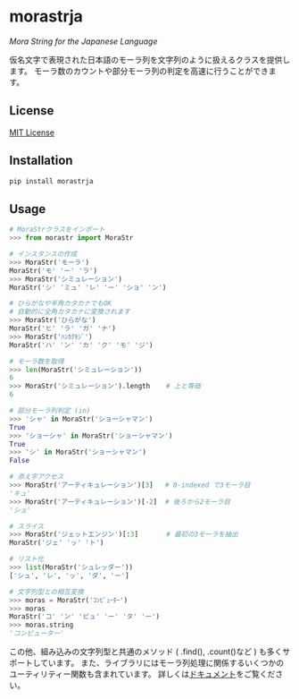 # morastrja
*Mora String for the Japanese Language*

仮名文字で表現された日本語のモーラ列を文字列のように扱えるクラスを提供します。
モーラ数のカウントや部分モーラ列の判定を高速に行うことができます。

## License

[MIT License](https://github.com/Hizuru3/morastrja/blob/main/LICENSE)

## Installation

```sh
pip install morastrja
```

## Usage

```python
# MoraStrクラスをインポート
>>> from morastr import MoraStr

# インスタンスの作成
>>> MoraStr('モーラ')
MoraStr('モ' 'ー' 'ラ')
>>> MoraStr('シミュレーション')
MoraStr('シ' 'ミュ' 'レ' 'ー' 'ショ' 'ン')

# ひらがなや半角カタカナでもOK
# 自動的に全角カタカナに変換されます
>>> MoraStr('ひらがな')
MoraStr('ヒ' 'ラ' 'ガ' 'ナ')
>>> MoraStr('ﾊﾝｶｸﾓｼﾞ')
MoraStr('ハ' 'ン' 'カ' 'ク' 'モ' 'ジ')

# モーラ数を取得
>>> len(MoraStr('シミュレーション'))
6
>>> MoraStr('シミュレーション').length    # 上と等価
6

# 部分モーラ列判定 (in)
>>> 'シャ' in MoraStr('ショーシャマン')
True
>>> 'ショーシャ' in MoraStr('ショーシャマン')
True
>>> 'シ' in MoraStr('ショーシャマン')
False

# 添え字アクセス
>>> MoraStr('アーティキュレーション')[3]   # 0-indexed で3モーラ目
'キュ'
>>> MoraStr('アーティキュレーション')[-2]  # 後ろから2モーラ目
'ショ'

# スライス
>>> MoraStr('ジェットエンジン')[:3]       # 最初の3モーラを抽出
MoraStr('ジェ' 'ッ' 'ト')

# リスト化
>>> list(MoraStr('シュレッダー'))
['シュ', 'レ', 'ッ', 'ダ', 'ー']

# 文字列型との相互変換
>>> moras = MoraStr('ｺﾝﾋﾟｭｰﾀｰ')
>>> moras
MoraStr('コ' 'ン' 'ピュ' 'ー' 'タ' 'ー')
>>> moras.string
'コンピューター'
```

この他、組み込みの文字列型と共通のメソッド ( .find(), .count()など ) も多くサポートしています。
また、ライブラリにはモーラ列処理に関係するいくつかのユーティリティー関数も含まれています。
詳しくは[ドキュメント](https://hizuru3.github.io/morastrja/)をご覧ください。
